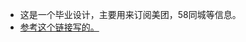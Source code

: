
* 这是一个毕业设计，主要用来订阅美团，58同城等信息。
* [参考这个链接写的。](https://www.cnblogs.com/liuxianan/p/chrome-plugin-develop.html)

